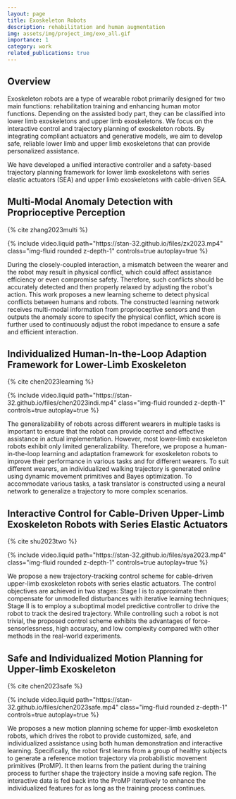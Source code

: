 ```yaml
---
layout: page
title: Exoskeleton Robots
description: rehabilitation and human augmentation
img: assets/img/project_img/exo_all.gif
importance: 1
category: work
related_publications: true
---
```


## Overview

Exoskeleton robots are a type of wearable robot primarily designed for two main functions: rehabilitation training and enhancing human motor functions. Depending on the assisted body part, they can be classified into lower limb exoskeletons and upper limb exoskeletons.
We focus on the interactive control and trajectory planning of exoskeleton robots. By integrating compliant actuators and generative models, we aim to develop safe, reliable lower limb and upper limb exoskeletons that can provide personalized assistance.

We have developed a unified interactive controller and a safety-based trajectory planning framework for lower limb exoskeletons with series elastic actuators (SEA) and upper limb exoskeletons with cable-driven SEA.

## Multi-Modal Anomaly Detection with Proprioceptive Perception

{% cite zhang2023multi %}

<div class="row mt-3">
    <div class="col-sm mt-3 mt-md-0">
        {% include video.liquid path="https://stan-32.github.io/files/zx2023.mp4" class="img-fluid rounded z-depth-1" controls=true autoplay=true %}
    </div>
</div>

During the closely-coupled interaction, a mismatch between the wearer and the robot may result in physical conflict, which could affect assistance efficiency or even compromise safety. Therefore, such conflicts should be accurately detected and then properly relaxed by adjusting the robot's action. This work proposes a new learning scheme to detect physical conflicts between humans and robots.
The constructed learning network receives multi-modal information from proprioceptive sensors and then outputs the anomaly score to specify the physical conflict, which score is further used to continuously adjust the robot impedance to ensure a safe and efficient interaction.

## Individualized Human-In-the-Loop Adaption Framework for Lower-Limb Exoskeleton

{% cite chen2023learning %}

<div class="row mt-3">
    <div class="col-sm mt-3 mt-md-0">
        {% include video.liquid path="https://stan-32.github.io/files/chen2023indi.mp4" class="img-fluid rounded z-depth-1" controls=true autoplay=true %}
    </div>
</div>

The generalizability of robots across different wearers in multiple tasks is important to ensure that the robot can provide correct and effective assistance in actual implementation. However, most lower-limb exoskeleton robots exhibit only limited generalizability. Therefore, we propose a human-in-the-loop learning and adaptation framework for exoskeleton robots to improve their performance in various tasks and for different wearers. To suit different wearers, an individualized walking trajectory is generated online using dynamic movement primitives and Bayes optimization. To accommodate various tasks, a task translator is constructed using a neural network to generalize a trajectory to more complex scenarios.

## Interactive Control for Cable-Driven Upper-Limb Exoskeleton Robots with Series Elastic Actuators

{% cite shu2023two %}

<div class="row mt-3">
    <div class="col-sm mt-3 mt-md-0">
        {% include video.liquid path="https://stan-32.github.io/files/sya2023.mp4" class="img-fluid rounded z-depth-1" controls=true autoplay=true %}
    </div>
</div>

We propose a new trajectory-tracking control scheme for cable-driven upper-limb exoskeleton robots with series elastic actuators. The control objectives are achieved in two stages: Stage I is to approximate then compensate for unmodelled disturbances with iterative learning techniques; Stage II is to employ a suboptimal model predictive controller to drive the robot to track the desired trajectory. While controlling such a robot is not trivial, the proposed control scheme exhibits the advantages of force-sensorlessness, high accuracy, and low complexity compared with other methods in the real-world experiments.

## Safe and Individualized Motion Planning for Upper-limb Exoskeleton

{% cite chen2023safe %}

<div class="row mt-3">
    <div class="col-sm mt-3 mt-md-0">
        {% include video.liquid path="https://stan-32.github.io/files/chen2023safe.mp4" class="img-fluid rounded z-depth-1" controls=true autoplay=true %}
    </div>
</div>

We proposes a new motion planning scheme for upper-limb exoskeleton robots, which drives the robot to provide customized, safe, and individualized assistance using both
human demonstration and interactive learning.
Specifically, the robot first learns from a group of healthy subjects to generate a reference motion trajectory via probabilistic movement primitives (ProMP). It then learns from the patient during the training process to further shape the trajectory inside a moving safe region. The interactive data is fed back into the ProMP iteratively to enhance the individualized features for as long as the training process continues.




